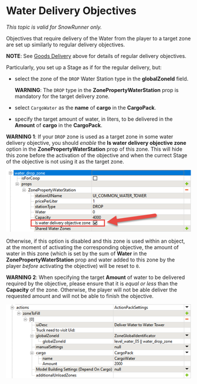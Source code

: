# Water Delivery Objectives 

*This topic is valid for SnowRunner only.*

Objectives that require delivery of the Water from the player to a target zone are set up similarly to regular delivery objectives.

**NOTE**: See [Goods Delivery](./../objectives/objectives_in_snowrunner/stages/delivery_of_goods/goods_delivery.md) above for details of regular delivery objectives.

Particularly, you set up a Stage as if for the regular delivery, but:

-   select the zone of the `DROP` Water Station type in the **globalZoneId** field.
    
    **WARNING**: The `DROP` type in the **ZonePropertyWaterStation** prop is mandatory for the target delivery zone.

-   select `CargoWater` as the **name** of **cargo** in the **CargoPack**.

-   specify the target amount of water, in liters, to be delivered in the **Amount** of **cargo** in the **CargoPack**.

**WARNING 1**: If your `DROP` zone is used as a target zone in some water delivery objective, you should *enable* the **Is water delivery objective zone** option in the **ZonePropertyWaterStation** prop of this zone. This will hide this zone before the activation of the objective and when the currect Stage of the objective is not using it as the target zone.

![](./media/image373.png)

Otherwise, if this option is disabled and this zone is used within an object, at the moment of activating the corresponding objective, the amount of water in this zone (which is set by the sum of **Water** in the **ZonePropertyWaterStation** prop and water added to this zone by the player *before* activating the objective) will be reset to `0`.

**WARNING 2**: When specifying the target **Amount** of water to be delivered required by the objective, please ensure that it is *equal or less* than the **Capacity** of the zone. Otherwise, the player will not be able deliver the requested amount and will not be able to finish the objective.

![](./media/image374.png)



